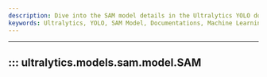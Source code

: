 ```yaml
---
description: Dive into the SAM model details in the Ultralytics YOLO documentation. Understand, implement, and optimize your model use.
keywords: Ultralytics, YOLO, SAM Model, Documentations, Machine Learning, AI, Convolutional neural network
---
```


---
## ::: ultralytics.models.sam.model.SAM
<br><br>
